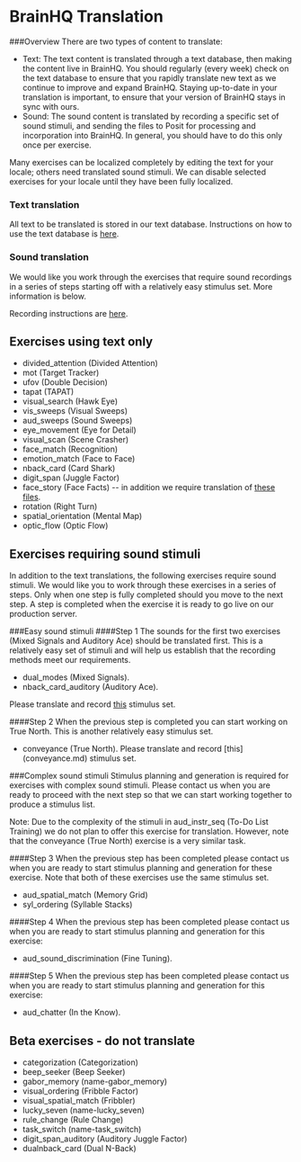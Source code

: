 BrainHQ Translation
===================

###Overview
There are two types of content to translate:  
* Text: The text content is translated through a text database, then making the content live in BrainHQ. You should regularly (every week) check on the text database to ensure that you rapidly translate new text as we continue to improve and expand BrainHQ. Staying up-to-date in your translation is important, to ensure that your version of BrainHQ stays in sync with ours.
* Sound: The sound content is translated by recording a specific set of sound stimuli, and sending the files to Posit for processing and incorporation into BrainHQ. In general, you should have to do this only once per exercise.  

Many exercises can be localized completely by editing the text for your locale; others need translated sound stimuli. We can disable selected exercises for your locale until they have been fully localized.

### Text translation
All text to be translated is stored in our text database. Instructions on how to use the text database is [here](text_translation_instr.md).

### Sound translation
We would like you work through the exercises that require sound recordings in a series of steps starting off with a relatively easy stimulus set. More information is below. 

Recording instructions are [here](recording_instr.md).

## Exercises using text only

* divided_attention (Divided Attention)
* mot (Target Tracker)
* ufov (Double Decision)
* tapat (TAPAT)
* visual_search (Hawk Eye)
* vis_sweeps (Visual Sweeps)
* aud_sweeps (Sound Sweeps)
* eye_movement (Eye for Detail)
* visual_scan (Scene Crasher)
* face_match (Recognition)
* emotion_match (Face to Face)
* nback_card (Card Shark)
* digit_span (Juggle Factor)
* face_story (Face Facts) -- in addition we require translation of [these files](face_story).
* rotation (Right Turn)
* spatial_orientation (Mental Map)
* optic_flow (Optic Flow)

## Exercises requiring sound stimuli 
In addition to the text translations, the following exercises require sound stimuli. We would like you to work through these exercises in a series of steps. Only when one step is fully completed should you move to the next step. A step is completed when the exercise it is ready to go live on our production server. 

###Easy sound stimuli
####Step 1 
The sounds for the first two exercises (Mixed Signals and Auditory Ace) should be translated first. This is a relatively easy set of stimuli and will help us establish that the recording methods meet our requirements. 
* dual_modes (Mixed Signals). 
* nback_card_auditory (Auditory Ace).  

Please translate and record [this](easy_translations.md) stimulus set.  

####Step 2 
When the previous step is completed you can start working on True North. This is another relatively easy stimulus set.  
* conveyance (True North). Please translate and record [this] (conveyance.md) stimulus set.

###Complex sound stimuli
Stimulus planning and generation is required for exercises with complex sound stimuli. Please contact us when you are ready to proceed with the next step so that we can start working together to produce a stimulus list. 

Note: Due to the complexity of the stimuli in aud_instr_seq (To-Do List Training) we do not plan to offer this exercise for translation. However, note that the conveyance (True North) exercise is a very similar task. 

####Step 3
When the previous step has been completed please contact us when you are ready to start stimulus planning and generation for these exercise. Note that both of these exercises use the same stimulus set.
* aud_spatial_match (Memory Grid)
* syl_ordering (Syllable Stacks)  

####Step 4 
When the previous step has been completed please contact us when you are ready to start stimulus planning and generation for this exercise:
* aud_sound_discrimination (Fine Tuning).  

####Step 5
When the previous step has been completed please contact us when you are ready to start stimulus planning and generation for this exercise:
*  aud_chatter (In the Know).  

## Beta exercises  - do not translate
*  categorization (Categorization)
*  beep_seeker (Beep Seeker)
*  gabor_memory (name-gabor_memory)
*  visual_ordering (Fribble Factor)
*  visual_spatial_match (Fribbler)
*  lucky_seven (name-lucky_seven)
*  rule_change (Rule Change)
*  task_switch (name-task_switch)
*  digit_span_auditory (Auditory Juggle Factor)
*  dualnback_card (Dual N-Back)














